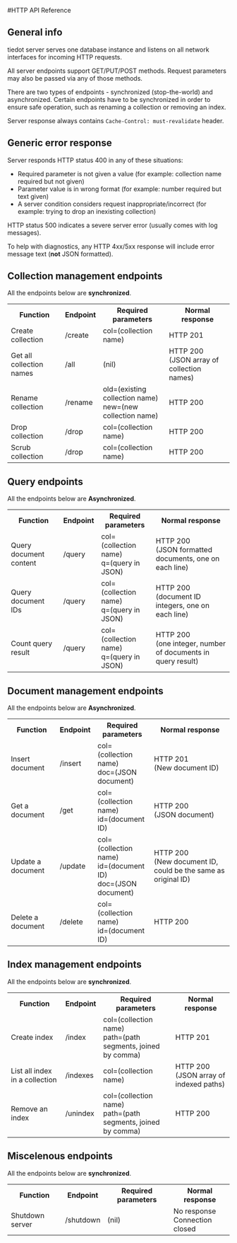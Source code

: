 #HTTP API Reference

## General info

tiedot server serves one database instance and listens on all network interfaces for incoming HTTP requests.

All server endpoints support GET/PUT/POST methods. Request parameters may also be passed via any of those methods.

There are two types of endpoints - synchronized (stop-the-world) and asynchronized. Certain endpoints have to be synchronized in order to ensure safe operation, such as renaming a collection or removing an index.

Server response always contains `Cache-Control: must-revalidate` header.

## Generic error response

Server responds HTTP status 400 in any of these situations:

- Required parameter is not given a value (for example: collection name required but not given)
- Parameter value is in wrong format (for example: number required but text given)
- A server condition considers request inappropriate/incorrect (for example: trying to drop an inexisting collection)

HTTP status 500 indicates a severe server error (usually comes with log messages).

To help with diagnostics, any HTTP 4xx/5xx response will include error message text (__not__ JSON formatted).

## Collection management endpoints

All the endpoints below are __synchronized__.

<table>
  <tr>
    <th>Function</th>
    <th>Endpoint</th>
    <th>Required parameters</th>
    <th>Normal response</th>
  </tr>
  <tr>
    <td>Create collection</td>
    <td>/create</td>
    <td>col=(collection name)</td>
    <td>HTTP 201</td>
  </tr>
  <tr>
    <td>Get all collection names</td>
    <td>/all</td>
    <td>(nil)</td>
    <td>HTTP 200<br/>(JSON array of collection names)</td>
  </tr>
  <tr>
    <td>Rename collection</td>
    <td>/rename</td>
    <td>old=(existing collection name)<br/>new=(new collection name)</td>
    <td>HTTP 200</td>
  </tr>
  <tr>
    <td>Drop collection</td>
    <td>/drop</td>
    <td>col=(collection name)</td>
    <td>HTTP 200</td>
  </tr>
  <tr>
    <td>Scrub collection</td>
    <td>/drop</td>
    <td>col=(collection name)</td>
    <td>HTTP 200</td>
  </tr>
</table>

## Query endpoints

All the endpoints below are __Asynchronized__.

<table>
  <tr>
    <th>Function</th>
    <th>Endpoint</th>
    <th>Required parameters</th>
    <th>Normal response</th>
  </tr>
  <tr>
    <td>Query document content</td>
    <td>/query</td>
    <td>col=(collection name)<br/>q=(query in JSON)</td>
    <td>HTTP 200<br/>(JSON formatted documents, one on each line)</td>
  </tr>
  <tr>
    <td>Query document IDs</td>
    <td>/query</td>
    <td>col=(collection name)<br/>q=(query in JSON)</td>
    <td>HTTP 200<br/>(document ID integers, one on each line)</td>
  </tr>
  <tr>
    <td>Count query result</td>
    <td>/query</td>
    <td>col=(collection name)<br/>q=(query in JSON)</td>
    <td>HTTP 200<br/>(one integer, number of documents in query result)</td>
  </tr>
</table>

## Document management endpoints

All the endpoints below are __Asynchronized__.

<table>
  <tr>
    <th>Function</th>
    <th>Endpoint</th>
    <th>Required parameters</th>
    <th>Normal response</th>
  </tr>
  <tr>
    <td>Insert document</td>
    <td>/insert</td>
    <td>col=(collection name)<br/>doc=(JSON document)</td>
    <td>HTTP 201<br/>(New document ID)</td>
  </tr>
  <tr>
    <td>Get a document</td>
    <td>/get</td>
    <td>col=(collection name)<br/>id=(document ID)</td>
    <td>HTTP 200<br/>(JSON document)</td>
  </tr>
  <tr>
    <td>Update a document</td>
    <td>/update</td>
    <td>col=(collection name)<br/>id=(document ID)<br/>doc=(JSON document)</td>
    <td>HTTP 200<br/>(New document ID, could be the same as original ID)</td>
  </tr>
  <tr>
    <td>Delete a document</td>
    <td>/delete</td>
    <td>col=(collection name)<br/>id=(document ID)</td>
    <td>HTTP 200</td>
  </tr>
</table>

## Index management endpoints

All the endpoints below are __synchronized__.

<table>
  <tr>
    <th>Function</th>
    <th>Endpoint</th>
    <th>Required parameters</th>
    <th>Normal response</th>
  </tr>
  <tr>
    <td>Create index</td>
    <td>/index</td>
    <td>col=(collection name)<br/>path=(path segments, joined by comma)</td>
    <td>HTTP 201</td>
  </tr>
  <tr>
    <td>List all index in a collection</td>
    <td>/indexes</td>
    <td>col=(collection name)</td>
    <td>HTTP 200<br/>(JSON array of indexed paths)</td>
  </tr>
  <tr>
    <td>Remove an index</td>
    <td>/unindex</td>
    <td>col=(collection name)<br/>path=(path segments, joined by comma)</td>
    <td>HTTP 200<br/></td>
  </tr>
</table>

## Miscelenous endpoints

All the endpoints below are __synchronized__.

<table>
  <tr>
    <th>Function</th>
    <th>Endpoint</th>
    <th>Required parameters</th>
    <th>Normal response</th>
  </tr>
  <tr>
    <td>Shutdown server</td>
    <td>/shutdown</td>
    <td>(nil)</td>
    <td>No response<br/>Connection closed</td>
  </tr>
</table>
